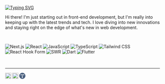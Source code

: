 <div align="left">

[![Typing SVG](https://readme-typing-svg.demolab.com?font=Fira+Code&size=25&duration=3000&pause=1000&color=495f7e&width=435&lines=Welcome+to+Froggy's+Github+%F0%9F%90%B8)](https://git.io/typing-svg)

</div>


Hi there! I'm just starting out in front-end development, but I'm really into keeping up with the latest trends and tech. I love diving into new innovations and staying right on the edge of what's new in web development.


<br/>

<div align="left" color="495f7e">

![Next.js](https://img.shields.io/badge/Next.js-495f7e?style=flat-square&logo=next.js&logoColor=white)
![React](https://img.shields.io/badge/React-495f7e?style=flat-square&logo=react&logoColor=white)
![JavaScript](https://img.shields.io/badge/JavaScript-495f7e?style=flat-square&logo=javascript&logoColor=white)
![TypeScript](https://img.shields.io/badge/TypeScript-495f7e?style=flat-square&logo=typescript&logoColor=white)
![Tailwind CSS](https://img.shields.io/badge/Tailwind_CSS-495f7e?style=flat-square&logo=tailwind-css&logoColor=white)
![React Hook Form](https://img.shields.io/badge/React_Hook_Form-495f7e?style=flat-square&logo=reacthookform&logoColor=white)
![SWR](https://img.shields.io/badge/SWR-495f7e?style=flat-square&logo=swr&logoColor=white)
![Dart](https://img.shields.io/badge/Dart-495f7e?style=flat-square&logo=dart&logoColor=white)
![Flutter](https://img.shields.io/badge/Flutter-495f7e?style=flat-square&logo=flutter&logoColor=white)

</div>

<br/>

---



<a href="https://evan6-6.tistory.com/">
  <svg xmlns="http://www.w3.org/2000/svg" viewBox="0 0 459 459" width="20px"><g><path fill="#495f7e" d="M229.5,0C102.75,0,0,102.75,0,229.5S102.75,459,229.5,459,459,356.25,459,229.5,356.25,0,229.5,0ZM130.21,191.45a39.57,39.57,0,1,1,39.56-39.57A39.58,39.58,0,0,1,130.21,191.45ZM229.5,390a39.56,39.56,0,1,1,39.56-39.56A39.56,39.56,0,0,1,229.5,390Zm0-99.29a39.56,39.56,0,1,1,39.56-39.56A39.56,39.56,0,0,1,229.5,290.74Zm0-99.29a39.57,39.57,0,1,1,39.56-39.57A39.57,39.57,0,0,1,229.5,191.45Zm99.29,0a39.57,39.57,0,1,1,39.57-39.57A39.57,39.57,0,0,1,328.79,191.45Z"/></g></svg>
</a>
<a href="https://www.instagram.com/min6_6b/">
  <img align="left" alt="Jeongmin's Instagram" width="20px" src="https://simpleicons.now.sh/instagram/495f7e" />
</a>
<a href="https://linkedin.com/in/정민-이-617a4a145">
  <img align="left" alt="Jeongmin's LinkedIn" width="20px" src="https://simpleicons.now.sh/linkedin/495f7e" />
</a>
